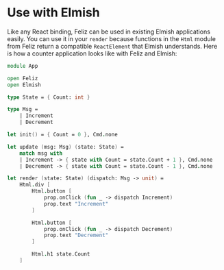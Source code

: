 # Use with Elmish

Like any React binding, Feliz can be used in existing Elmish applications easily. You can use it in your `render` because functions in the `Html` module from Feliz return a compatible `ReactElement` that Elmish understands. Here is how a counter application looks like with Feliz and Elmish:

```fs
module App

open Feliz
open Elmish

type State = { Count: int }

type Msg =
    | Increment
    | Decrement

let init() = { Count = 0 }, Cmd.none

let update (msg: Msg) (state: State) =
    match msg with
    | Increment -> { state with Count = state.Count + 1 }, Cmd.none
    | Decrement -> { state with Count = state.Count - 1 }, Cmd.none

let render (state: State) (dispatch: Msg -> unit) =
    Html.div [
        Html.button [
            prop.onClick (fun _ -> dispatch Increment)
            prop.text "Increment"
        ]

        Html.button [
            prop.onClick (fun _ -> dispatch Decrement)
            prop.text "Decrement"
        ]

        Html.h1 state.Count
    ]
```